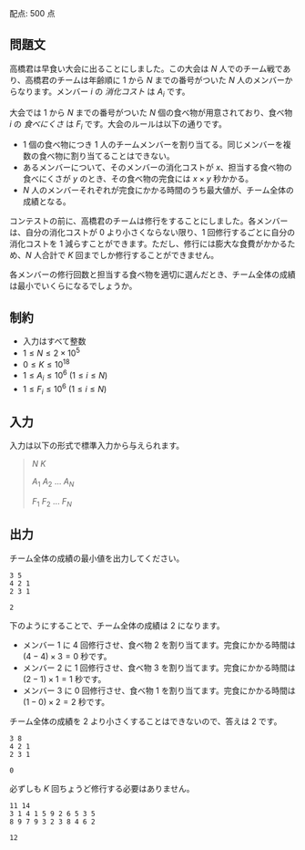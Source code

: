 配点: $500$ 点

## 問題文

高橋君は早食い大会に出ることにしました。この大会は $N$ 人でのチーム戦であり、高橋君のチームは年齢順に $1$ から $N$ までの番号がついた $N$ 人のメンバーからなります。メンバー $i$ の *消化コスト* は $A_i$ です。

大会では $1$ から $N$ までの番号がついた $N$ 個の食べ物が用意されており、食べ物 $i$ の *食べにくさ* は $F_i$ です。大会のルールは以下の通りです。

- $1$ 個の食べ物につき $1$ 人のチームメンバーを割り当てる。同じメンバーを複数の食べ物に割り当てることはできない。
- あるメンバーについて、そのメンバーの消化コストが $x$、担当する食べ物の食べにくさが $y$ のとき、その食べ物の完食には $x \times y$ 秒かかる。
- $N$ 人のメンバーそれぞれが完食にかかる時間のうち最大値が、チーム全体の成績となる。

コンテストの前に、高橋君のチームは修行をすることにしました。各メンバーは、自分の消化コストが $0$ より小さくならない限り、$1$ 回修行するごとに自分の消化コストを $1$ 減らすことができます。ただし、修行には膨大な食費がかかるため、$N$ 人合計で $K$ 回までしか修行することができません。

各メンバーの修行回数と担当する食べ物を適切に選んだとき、チーム全体の成績は最小でいくらになるでしょうか。

## 制約

- 入力はすべて整数
- $1 \leq N \leq 2 \times 10^5$
- $0 \leq K \leq 10^{18}$
- $1 \leq A_i \leq 10^6\ (1 \leq i \leq N)$
- $1 \leq F_i \leq 10^6\ (1 \leq i \leq N)$

## 入力

入力は以下の形式で標準入力から与えられます。

> $N$ $K$
> 
> $A_1$ $A_2$ $...$ $A_N$
> 
> $F_1$ $F_2$ $...$ $F_N$

## 出力

チーム全体の成績の最小値を出力してください。

```input1
3 5
4 2 1
2 3 1
```

```output1
2
```

下のようにすることで、チーム全体の成績は $2$ になります。

- メンバー $1$ に $4$ 回修行させ、食べ物 $2$ を割り当てます。完食にかかる時間は $(4-4) \times 3 = 0$ 秒です。
- メンバー $2$ に $1$ 回修行させ、食べ物 $3$ を割り当てます。完食にかかる時間は $(2-1) \times 1 = 1$ 秒です。
- メンバー $3$ に $0$ 回修行させ、食べ物 $1$ を割り当てます。完食にかかる時間は $(1-0) \times 2 = 2$ 秒です。

チーム全体の成績を $2$ より小さくすることはできないので、答えは $2$ です。

```input2
3 8
4 2 1
2 3 1
```

```output2
0
```

必ずしも $K$ 回ちょうど修行する必要はありません。

```input3
11 14
3 1 4 1 5 9 2 6 5 3 5
8 9 7 9 3 2 3 8 4 6 2
```

```output3
12
```